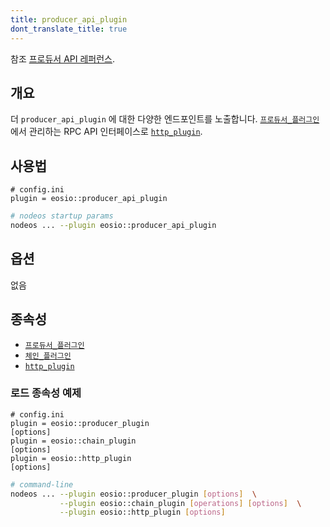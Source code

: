 ```yaml
---
title: producer_api_plugin
dont_translate_title: true
---
```


참조 [프로듀서 API 레퍼런스](https://docs.eosnetwork.com/apis/leap/latest/producer.api/).

## 개요

더 `producer_api_plugin` 에 대한 다양한 엔드포인트를 노출합니다. [`프로듀서_플러그인`](./producer-plugin.md) 에서 관리하는 RPC API 인터페이스로 [`http_plugin`](./http-plugin.md).

## 사용법

```console
# config.ini
plugin = eosio::producer_api_plugin
```
```sh
# nodeos startup params
nodeos ... --plugin eosio::producer_api_plugin
```

## 옵션

없음

## 종속성

* [`프로듀서_플러그인`](./producer-plugin.md)
* [`체인_플러그인`](./chain-plugin.md)
* [`http_plugin`](./http-plugin.md)

### 로드 종속성 예제

```console
# config.ini
plugin = eosio::producer_plugin
[options]
plugin = eosio::chain_plugin
[options]
plugin = eosio::http_plugin
[options]
```
```sh
# command-line
nodeos ... --plugin eosio::producer_plugin [options]  \
           --plugin eosio::chain_plugin [operations] [options]  \
           --plugin eosio::http_plugin [options]
```
